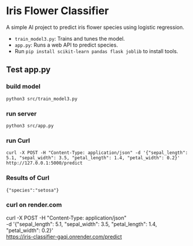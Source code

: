 # Iris Flower Classifier

A simple AI project to predict iris flower species using logistic regression.

- `train_model3.py`: Trains and tunes the model.
- `app.py`: Runs a web API to predict species.
- Run `pip install scikit-learn pandas flask joblib` to install tools.

## Test app.py

### build model

```
python3 src/train_model3.py
```

### run server

```
python3 src/app.py
```

### run Curl

```
curl -X POST -H "Content-Type: application/json" -d '{"sepal_length": 5.1, "sepal_width": 3.5, "petal_length": 1.4, "petal_width": 0.2}' http://127.0.0.1:5000/predict
```

### Results of Curl

```
{"species":"setosa"}
```

### curl on render.com

curl -X POST -H "Content-Type: application/json" \
-d '{"sepal_length": 5.1, "sepal_width": 3.5, "petal_length": 1.4, "petal_width": 0.2}' \
https://iris-classifier-gaqi.onrender.com/predict
